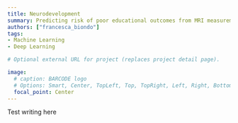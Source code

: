 ```yaml
---
title: Neurodevelopment
summary: Predicting risk of poor educational outcomes from MRI measurements of the brain during infancy and early childhood
authors: ["francesca_biondo"]
tags:
- Machine Learning
- Deep Learning

# Optional external URL for project (replaces project detail page).

image:
  # caption: BARCODE logo
  # Options: Smart, Center, TopLeft, Top, TopRight, Left, Right, BottomLeft, Bottom, BottomRight
  focal_point: Center
---
```

Test writing here
